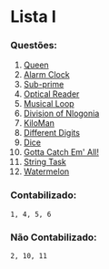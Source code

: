 # Lista I

### Questões:
1. [Queen](https://www.urionlinejudge.com.br/judge/en/problems/view/1087)
2.	[Alarm Clock](https://www.urionlinejudge.com.br/judge/en/problems/view/1103)
3.	[Sub-prime](https://www.urionlinejudge.com.br/judge/en/problems/view/1105)
4. [Optical Reader](https://www.urionlinejudge.com.br/judge/en/problems/view/1129)
5. [Musical Loop](https://www.urionlinejudge.com.br/judge/en/problems/view/1089)
6.	[Division of Nlogonia](https://www.urionlinejudge.com.br/judge/en/problems/view/1091)
7.	[KiloMan](https://www.urionlinejudge.com.br/judge/en/problems/view/1250)
8.	[Different Digits](https://www.urionlinejudge.com.br/judge/en/problems/view/1285)
9.	[Dice](https://www.urionlinejudge.com.br/judge/en/problems/view/1342)
10. [Gotta Catch Em' All!](http://codeforces.com/problemset/problem/757/A)
11. [String Task](http://codeforces.com/problemset/problem/118/A)
12. [Watermelon](http://codeforces.com/problemset/problem/4/A)

### Contabilizado:
```1, 4, 5, 6```

### Não Contabilizado:
```2, 10, 11```
